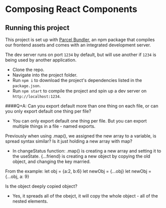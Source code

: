 # Composing React Components

## Running this project

This project is set up with [Parcel Bundler](https://parceljs.org/), an npm package
that compiles our frontend assets and comes with an integrated development server.

The dev server runs on port `1234` by default, but will use another if `1234` is
being used by another application.

- Clone the repo.
- Navigate into the project folder.
- Run `npm i` to download the project's dependencies listed in the `package.json`.
- Run `npm start` to compile the project and spin up a dev server on `http://localhost:1234`.

####Q+A:
Can you export default more than one thing on each file, or can you only export default one thing per file?
- You can only export default one thing per file.
But you can export multiple things in a file - named exports.


Previously when using .map(), we assigned the new array to a variable, is spread syntax similar? Is it just holding a new array with map?
- In changeStatus function: .map() is creating a new array and setting it to the useState. {...friend} is creating a new object by copying the old object, and changing the key married.


From the example:
let obj = {a:2, b:6}
let newObj = {...obj}
let newObj = {...obj, a: 9}

Is the object deeply copied object?
- Yes, it spreads all of the obejct, it will copy the whole object - all of the nested elements.
